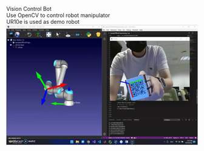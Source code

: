 Vision Control Bot<br />
Use OpenCV to control robot manipulator<br />
UR10e is used as demo robot
![](Demo_videos/final_demo.gif)
